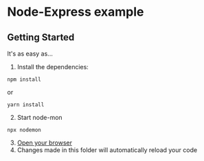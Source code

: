 # Node-Express example

## Getting Started

It's as easy as...

1. Install the dependencies:

```
npm install
```
or
```
yarn install
```

2. Start node-mon

```
npx nodemon
```

3. [Open your browser](http://localhost:3000)
4. Changes made in this folder will automatically reload your code
